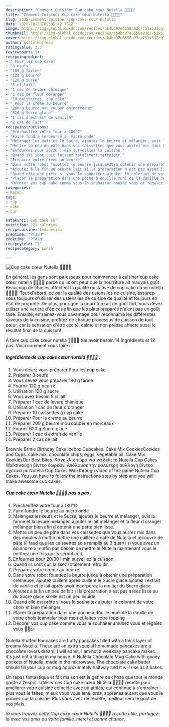 ```yaml
---
description: "Comment Cuisiner Cup cake cœur Nutella 🧁🧁💕💕"
title: "Comment Cuisiner Cup cake cœur Nutella 🧁🧁💕💕"
slug: 2335-comment-cuisiner-cup-cake-cour-nutella
date: 2020-10-28T09:05:42.761Z
image: https://img-global.cpcdn.com/recipes/ab4bc97e6558a93c/751x532cq70/cup-cake-coeur-nutella-🧁🧁💕💕-photo-principale-de-la-recette.jpg
thumbnail: https://img-global.cpcdn.com/recipes/ab4bc97e6558a93c/751x532cq70/cup-cake-coeur-nutella-🧁🧁💕💕-photo-principale-de-la-recette.jpg
cover: https://img-global.cpcdn.com/recipes/ab4bc97e6558a93c/751x532cq70/cup-cake-coeur-nutella-🧁🧁💕💕-photo-principale-de-la-recette.jpg
author: Adele Hoffman
ratingvalue: 3.3
reviewcount: 14
recipeingredient:
- " Pour les cup cake"
- "3 oeufs"
- "180 g farine"
- "120 g beurre"
- "120 g sucre"
- "5 cl lait"
- "1 cac de levure chimique"
- "1 cac de fleur doranger"
- "10 caissettes  cup cake"
- " Pour la creme au beurre"
- "200 g beurre mou couper en morceaux"
- "620 g Sucre glace"
- "1 cac d extrait de vanille"
- "2 cas de lait"
recipeinstructions:
- "Préchauffez votre four à 180°C"
- "Faire fondre le beurre au micro onde"
- "Melangez les œufs et le Sucre, ajoutez le beurre et mélanger, puis la farine et la levure melanger, ajouter le lait mélanger et la fleur d oranger mélanger bien afin d obtenir une patte bien lisse."
- "Mettre un peu de pâte dans vos caissettes que vous aurrez mis dans des moules à muffin mettre une cuillère à café de Nutella et recouvrir de pâte (il faud que les caissettes sois remplis au 3 quart) si vous avez un écumoire à muffin pas besoin de mettre le Nutella maintenant vous le mettrez une fois qu ils seront cuit."
- "Enfournez pour 20/30 ) min surveillez la cuisson."
- "Quand ils sont cuit laissez totalement refroidir."
- "Preparez votre creme au beurre"
- "Dans votre robot fouettez le beurre jusqu&#39;à obtenir une préparation crémeuse, ajoutez cuillère après cuillère le Sucre glace ajoutez l extrait de vanille et le lait après avoir incorporez la moitier du Sucre glace"
- "Ajoutez à la fin un peu de lait si la préparation n est pas assez lisse ou du Sucre glace si elle est un peu liquide."
- "Quand elle est prête si vous le souhaitez ajouter le colorant de votre choix et bien mélanger"
- "Placer la préparation dans une poche à douille muni de la douille de votre choix (canneler pour moi) et faites votre topping"
- "Décorer vos cup cake comme vous le souhaiter amusez vous et régalez vous 🤩😉👍"
categories:
- Resep
tags:
- cup
- cake
- cur

katakunci: cup cake cur 
nutrition: 271 calories
recipecuisine: Indonesian
preptime: "PT35M"
cooktime: "PT42M"
recipeyield: "2"
recipecategory: Lunch

---
```



![Cup cake cœur Nutella 🧁🧁💕💕](https://img-global.cpcdn.com/recipes/ab4bc97e6558a93c/751x532cq70/cup-cake-coeur-nutella-🧁🧁💕💕-photo-principale-de-la-recette.jpg)

En général, les gens sont paresseux pour commencer à cuisiner cup cake cœur nutella 🧁🧁💕💕 parce qu'ils ont peur que la nourriture ait mauvais goût. Beaucoup de choses affectent la qualité gustative de cup cake cœur nutella 🧁🧁💕💕! Tout d'abord, de par la qualité des ustensiles de cuisine, assurez-vous toujours d'utiliser des ustensiles de cuisine de qualité et toujours en état de propreté. De plus, pour que la nourriture ait un goût fort, vous devez utiliser une variété d'épices afin que les plats préparés n'aient pas un goût fade. Ensuite, entraînez-vous davantage pour reconnaître les différentes saveurs de la cuisine, profitez de chaque processus de cuisson de tout cœur, car la sensation d'être excité, calme et non pressé affecte aussi le résultat final de la cuisson!

<!--inarticleads1-->

À faire cup cake cœur nutella 🧁🧁💕💕 tue avoir besoin 14 Ingrédients et 12 pas. Voici comment vous faire il.

##### Ingrédients de cup cake cœur nutella 🧁🧁💕💕 :

1. Vous devez vous préparer  Pour les cup cake
1. Préparer 3 oeufs
1. Vous devez vous préparer 180 g farine
1. Fournir 120 g beurre
1. Utilisation 120 g sucre
1. Vous avez besoin 5 cl lait
1. Préparer 1 cac de levure chimique
1. Utilisation 1 cac de fleur d&#39;oranger
1. Préparer 10 caissettes à cup cake
1. Préparer  Pour la creme au beurre
1. Préparer 200 g beurre mou couper en morceaux
1. Fournir 620 g Sucre glace
1. Préparer 1 cac d extrait de vanille
1. Préparer 2 cas de lait


Brownie Brittle Birthday Cake Icebox Cupcakes. Cake Mix CookiesCookies and Cups. cake mix, chocolate chips, eggs, vegetable oil. Cake Mix CookiesOur Best Bites. Κάνε κλικ τώρα για να δείς το Nutella Cup Cakes Walkthrough βίντεο δωρεάν. Απόλαυσε την καλύτερη συλλογή βίντεο σχετικά με Nutella Cup Cakes Walkthrough video of the game Nutella Cup Cakes. You just have to follow the instructions step by step and you will make awesome cup cakes. 

<!--inarticleads2-->

##### Cup cake cœur Nutella 🧁🧁💕💕 pas à pas :

1. Préchauffez votre four à 180°C
1. Faire fondre le beurre au micro onde
1. Melangez les œufs et le Sucre, ajoutez le beurre et mélanger, puis la farine et la levure melanger, ajouter le lait mélanger et la fleur d oranger mélanger bien afin d obtenir une patte bien lisse.
1. Mettre un peu de pâte dans vos caissettes que vous aurrez mis dans des moules à muffin mettre une cuillère à café de Nutella et recouvrir de pâte (il faud que les caissettes sois remplis au 3 quart) si vous avez un écumoire à muffin pas besoin de mettre le Nutella maintenant vous le mettrez une fois qu ils seront cuit.
1. Enfournez pour 20/30 ) min surveillez la cuisson.
1. Quand ils sont cuit laissez totalement refroidir.
1. Preparez votre creme au beurre
1. Dans votre robot fouettez le beurre jusqu&#39;à obtenir une préparation crémeuse, ajoutez cuillère après cuillère le Sucre glace ajoutez l extrait de vanille et le lait après avoir incorporez la moitier du Sucre glace
1. Ajoutez à la fin un peu de lait si la préparation n est pas assez lisse ou du Sucre glace si elle est un peu liquide.
1. Quand elle est prête si vous le souhaitez ajouter le colorant de votre choix et bien mélanger
1. Placer la préparation dans une poche à douille muni de la douille de votre choix (canneler pour moi) et faites votre topping
1. Décorer vos cup cake comme vous le souhaiter amusez vous et régalez vous 🤩😉👍


Nutella Stuffed Pancakes are fluffy pancakes filled with a thick layer of creamy Nutella. These are an extra special homemade pancakes are a chocolate lovers dream! I will admit, I am not a weekday pancake maker…it&#39;s just not a thing in my house. A Nutella Chocolate Mug Cake with gooey pockets of Nutella, made in the microwave. The chocolate cake batter should fill your cup or mug approximately halfway and it will rise as it bakes. 

<!--inarticleads1-->

<p>
Un repas fantastique et fait maison est le genre de chose que tout le monde garde à l'esprit. Utiliser ces Cup cake cœur Nutella 🧁🧁💕💕 recette pour améliorer votre cuisine coïncide avec un athlète qui continue à s'entraîner - plus vous le faites, mieux vous vous améliorez, apprenez autant que vous le pouvez sur la cuisine. Plus vous avez de recette, meilleur sera le goût de vos plats.
</p>

<p>
<i>Si vous trouvez cette Cup cake cœur Nutella 🧁🧁💕💕 recette utile, partagez-la avec vos amis ou votre famille, merci et bonne chance.</i>
</p>
